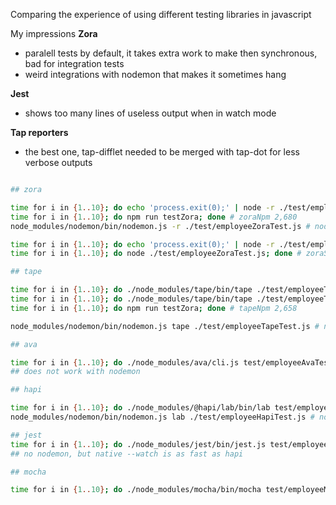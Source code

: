 Comparing the experience of using different testing libraries in javascript

My impressions
**Zora**
- paralell tests by default, it takes extra work to make then synchronous, bad for integration tests
- weird integrations with nodemon that makes it sometimes hang

**Jest**
- shows too many lines of useless output when in watch mode

**Tap reporters**
- the best one, tap-difflet needed to be merged with tap-dot for less verbose outputs

```sh

## zora

time for i in {1..10}; do echo 'process.exit(0);' | node -r ./test/employeeZoraTest.js; done # zora 0,555
time for i in {1..10}; do npm run testZora; done # zoraNpm 2,680
node_modules/nodemon/bin/nodemon.js -r ./test/employeeZoraTest.js # nodemon nearly instant

time for i in {1..10}; do echo 'process.exit(0);' | node -r ./test/employeeZoraTest.js | tap-summary; done # zoraTap 0,861
time for i in {1..10}; do node ./test/employeeZoraTest.js; done # zoraSingle 0,554

## tape

time for i in {1..10}; do ./node_modules/tape/bin/tape ./test/employeeTapeTest.js; done # tape 0,869
time for i in {1..10}; do ./node_modules/tape/bin/tape ./test/employeeTapeTest.js | tap-summary; done # tapeSummary 0,997
time for i in {1..10}; do npm run testZora; done # tapeNpm 2,658

node_modules/nodemon/bin/nodemon.js tape ./test/employeeTapeTest.js # nodemon slighty slower then zora

## ava

time for i in {1..10}; do ./node_modules/ava/cli.js test/employeeAvaTest.js; done # ava 9,062
## does not work with nodemon

## hapi

time for i in {1..10}; do ./node_modules/@hapi/lab/bin/lab test/employeeHapiTest.js; done # tape 4,069
node_modules/nodemon/bin/nodemon.js lab ./test/employeeHapiTest.js # nodemon slighty slower then tape

## jest
time for i in {1..10}; do ./node_modules/jest/bin/jest.js test/employeeJest.test.js; done # tape 15,153
## no nodemon, but native --watch is as fast as hapi

## mocha

time for i in {1..10}; do ./node_modules/mocha/bin/mocha test/employeeMochaTest.js; done # tape 4,069

 ```

